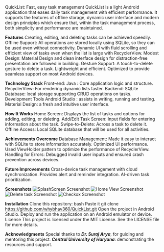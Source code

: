 QuickList: Fast, easy task management
QuickList is a light Android application that eases daily task management with efficient performance. It supports the features of offline storage, dynamic user interface and modern design principles which ensure that, within the task management process, both simplicity and performance are maintained.

**Features**
Creating, editing, and deleting tasks can be achieved speedily.
Offline Support: All operations are stored locally using SQLite, so they can be used even without connectivity.
Dynamic UI with fluid scrolling and efficient view of tasks even when the list is large with RecyclerView.
Modest Design: Material Design and clean interface design for distraction-free presentation are followed in building.
Gesture Support: A touch-to-delete gesture to delete a task.
Lightweight and efficient. Optimized to provide seamless support on most Android devices.

**Technology Stack**
Front-end:
Java : Core application logic and structure.
RecyclerView: For rendering dynamic lists faster.
Backend:
SQLite Database: local storage supporting CRUD operations on tasks.
Development Tools
Android Studio : assists in writing, running and testing.
Material Design: a fresh and intuitive user interface.

**How It Works**
Home Screen: Displays the list of tasks and options for adding, editing, or deleting.
Add/Edit Task Screen: Input fields for entering information about the task.
Swipe-to-Delete: Across a task to delete it.
Offline Access: Local SQLite database that will be used for all activities.

**Achievements Overcome**
Database Management: Made it easy to interact with SQLite to store information accurately.
Optimized UI performance. Used ViewHolder pattern to optimize the performance of RecyclerView.
Handling for Errors: Debugged invalid user inputs and ensured crash prevention across devices.

**Future Improvements**
Cross-device task management with cloud synchronization.
Provides alert and reminder integration.
AI-driven task prioritization.

**Screenshots**
![SplashScreen Screenshot](https://github.com/user-attachments/assets/33ef9964-c864-4434-8438-93a239b6c67b)
![Home View Screenshot](https://github.com/user-attachments/assets/21b5c6b7-eac2-4af2-9ad8-325300c342b3)
![Delete task Screenshot](https://github.com/user-attachments/assets/8b6f7908-e70d-4864-a775-03768b388ae7)
![Checkox Screenshot](https://github.com/user-attachments/assets/d1334344-b359-4548-9bc7-38a12ad5e5c8)


**Installation**
Clone this repository:
bash
Paste it
git clone https://github.com/whybhav360/QuickList.git
Open the project in Android Studio.
Deploy and run the application on an Android emulator or device.
License
This project is licensed under the MIT License. See the LICENSE file for more details.

**Acknowledgments**
Special thanks to _**Dr. Suraj Arya**_, for guiding and mentoring this project. 
_**Central University of Haryana**_: demonstrating the resources and support.
